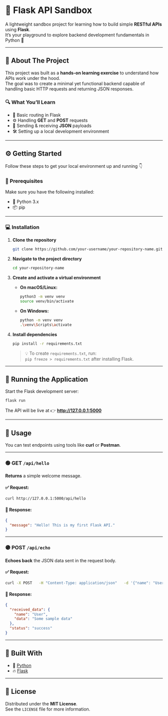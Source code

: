 # 🧪 Flask API Sandbox  

A lightweight sandbox project for learning how to build simple **RESTful APIs** using **Flask**.  
It’s your playground to explore backend development fundamentals in Python 🚀  

---

## 📘 About The Project  

This project was built as a **hands-on learning exercise** to understand how APIs work under the hood.  
The goal was to create a minimal yet functional backend capable of handling basic HTTP requests and returning JSON responses.  

### 🔍 What You’ll Learn  
- 🧭 Basic routing in Flask  
- ⚙️ Handling **GET** and **POST** requests  
- 💬 Sending & receiving **JSON** payloads  
- 🛠️ Setting up a local development environment  

---

## ⚙️ Getting Started  

Follow these steps to get your local environment up and running 👇  

### 🧩 Prerequisites  
Make sure you have the following installed:  
- 🐍 Python 3.x  
- 📦 pip  

---

### 💻 Installation  

1. **Clone the repository**  
   ```bash
   git clone https://github.com/your-username/your-repository-name.git
   ```

2. **Navigate to the project directory**  
   ```bash
   cd your-repository-name
   ```

3. **Create and activate a virtual environment**  

   - **On macOS/Linux:**  
     ```bash
     python3 -m venv venv
     source venv/bin/activate
     ```

   - **On Windows:**  
     ```bash
     python -m venv venv
     .\venv\Scripts\activate
     ```

4. **Install dependencies**  
   ```bash
   pip install -r requirements.txt
   ```
   > 💡 To create `requirements.txt`, run:  
   > `pip freeze > requirements.txt` after installing Flask.  

---

## 🚀 Running the Application  

Start the Flask development server:  
```bash
flask run
```

The API will be live at 👉 **http://127.0.0.1:5000**

---

## 🔗 Usage  

You can test endpoints using tools like **curl** or **Postman**.

---

### 🟢 GET `/api/hello`  

**Returns** a simple welcome message.

#### ✅ Request:
```bash
curl http://127.0.0.1:5000/api/hello
```

#### 💬 Response:
```json
{
  "message": "Hello! This is my first Flask API."
}
```

---

### 🟣 POST `/api/echo`  

**Echoes back** the JSON data sent in the request body.

#### ✅ Request:
```bash
curl -X POST   -H "Content-Type: application/json"   -d '{"name": "User", "data": "Some sample data"}'   http://127.0.0.1:5000/api/echo
```

#### 💬 Response:
```json
{
  "received_data": {
    "name": "User",
    "data": "Some sample data"
  },
  "status": "success"
}
```

---

## 🧰 Built With  
- 🐍 [Python](https://www.python.org/)  
- 🔥 [Flask](https://flask.palletsprojects.com/)  

---

## 📜 License  
Distributed under the **MIT License**.  
See the `LICENSE` file for more information.  
